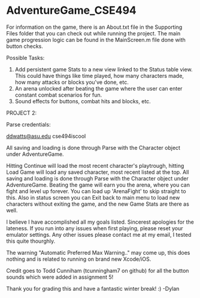 AdventureGame_CSE494
====================
For information on the game, there is an About.txt file in the Supporting Files folder that you can check out while running the project. The main game progression logic can be found in the MainScreen.m file done with button checks.

Possible Tasks:
1) Add persistent game Stats to a new view linked to the Status table view. This could have things like time played, how many characters made, how many attacks or blocks you've done, etc.
2) An arena unlocked after beating the game where the user can enter constant combat scenarios for fun.
3) Sound effects for buttons, combat hits and blocks, etc.


PROJECT 2:

Parse credentials:

ddwatts@asu.edu
cse494iscool

All saving and loading is done through Parse with the Character object under AdventureGame.

Hitting Continue will load the most recent character's playtrough, hitting Load Game will load any saved character, most recent listed at the top. All saving and loading is done through Parse with the Character object under AdventureGame. Beating the game will earn you the arena, where you can fight and level up forever. You can load up 'ArenaFight' to skip straight to this. Also in status screen you can Exit back to main menu to load new characters without exiting the game, and the new Game Stats are there as well.

I believe I have accomplished all my goals listed. Sincerest apologies for the lateness. If you run into any issues when first playing, please reset your emulator settings. Any other issues please contact me at my email, I tested this quite thourghly.

The warning "Automatic Preferred Max Warning.." may come up, this does nothing and is related to running on brand new Xcode/iOS.

Credit goes to Todd Cunniham (tcunningham7 on github) for all the button sounds which were added in assignment 5!

Thank you for grading this and have a fantastic winter break! :)
-Dylan